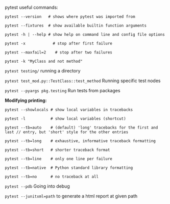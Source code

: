 pytest useful commands:

`pytest --version   # shows where pytest was imported from`

`pytest --fixtures  # show available builtin function arguments`

`pytest -h | --help # show help on command line and config file options`

`pytest -x            # stop after first failure`

`pytest --maxfail=2    # stop after two failures`

`pytest -k "MyClass and not method"`

`pytest testing/`  running a directory

`pytest test_mod.py::TestClass::test_method` Running specific test nodes

`pytest --pyargs pkg.testing` Run tests from packages

**Modifying printing:**

`pytest --showlocals # show local variables in tracebacks`

`pytest -l           # show local variables (shortcut)`

`pytest --tb=auto    # (default) 'long' tracebacks for the first and last // entry, but 'short' style for the other entries`
                     
`pytest --tb=long    # exhaustive, informative traceback formatting`

`pytest --tb=short   # shorter traceback format`

`pytest --tb=line    # only one line per failure`

`pytest --tb=native  # Python standard library formatting`

`pytest --tb=no      # no traceback at all`

`pytest --pdb` Going into debug 

`pytest --junitxml=path` to generate a html report at given path

